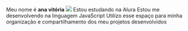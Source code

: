 Meu nome é **ana vitória**
![](![image](https://github.com/user-attachments/assets/7d6daabd-747b-4d14-adb9-fecebaf08abf)
)
Estou estudando na Alura
Estou me desenvolvendo na linguagem JavaScript
Utilizo esse espaço para minha organização e compartilhamento dos meu projetos desenvolvidos

<!--
**anavitoriak/anavitoriak** is a ✨ _special_ ✨ repository because its `README.md` (this file) appears on your GitHub profile.

